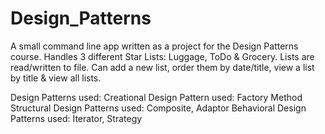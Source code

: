 # Design_Patterns
A small command line app written as a project for the Design Patterns course. Handles 3 different Star Lists: Luggage, ToDo & Grocery. Lists are read/written to file. Can add a new list, order them by date/title, view a list by title & view all lists.

Design Patterns used:
Creational Design Pattern used: Factory Method
Structural Design Patterns used: Composite, Adaptor
Behavioral Design Patterns used: Iterator, Strategy
